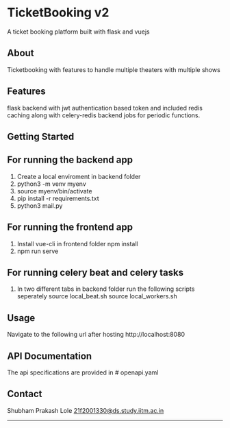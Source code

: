 # TicketBooking v2

A ticket booking platform built with flask and vuejs

## About

Ticketbooking with features to handle multiple theaters with multiple shows

## Features

flask backend with jwt authentication based token and included redis caching along with celery-redis backend jobs for periodic functions.

## Getting Started

## For running the backend app

1. Create a local enviroment in backend folder
2. python3 -m venv myenv
3. source myenv/bin/activate
4. pip install -r requirements.txt
5. python3 mail.py

## For running the frontend app

1. Install vue-cli in frontend folder
   npm install
2. npm run serve

## For running celery beat and celery tasks

1. In two different tabs in backend folder run the following scripts seperately
   source local_beat.sh
   source local_workers.sh

## Usage

Navigate to the following url after hosting
http://localhost:8080

## API Documentation

The api specifications are provided in # openapi.yaml

## Contact

Shubham Prakash Lole
21f2001330@ds.study.iitm.ac.in

---

